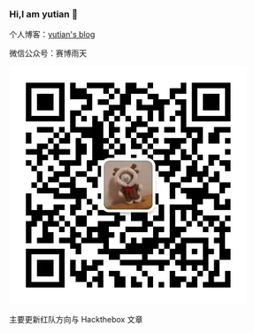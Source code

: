 ### Hi,I am yutian 👋
个人博客：[yutian's blog](https://yutianqaq.github.io/)

微信公众号：赛博雨天

![wechat](yutian4060.jpg)

主要更新红队方向与 Hackthebox 文章
<!--
**yutianqaq/yutianqaq** is a ✨ _special_ ✨ repository because its `README.md` (this file) appears on your GitHub profile.

Here are some ideas to get you started:

- 🔭 I’m currently working on ...
- 🌱 I’m currently learning ...
- 👯 I’m looking to collaborate on ...
- 🤔 I’m looking for help with ...
- 💬 Ask me about ...
- 📫 How to reach me: ...
- 😄 Pronouns: ...
- ⚡ Fun fact: ...
-->
